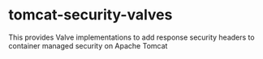 # tomcat-security-valves
This provides Valve implementations to add response security headers to container managed security on Apache Tomcat
